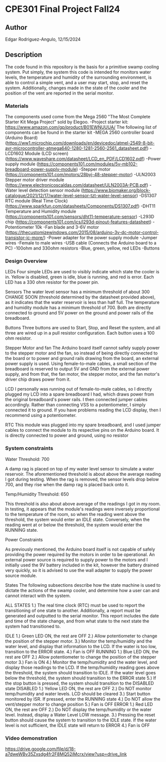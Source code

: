 # CPE301 Final Project Fall24

## Author
Edgar Rodriguez-Angulo, 12/15/2024

## Description
The code found in this repository is the basis for a primitive swamp cooling system. Put simply, the system this code is intended for monitors water levels, the temperature and humidity of the surrounding environment, is able to control a simple vent, and a user may start, stop, and reset the system. Additionally, changes made in the state of the cooler and the position of the vent are reported in the serial monitor.

### Materials
The components used come from the Mega 2560 "The Most Complete Starter Kit Mega Project" sold by Elegoo.
-Project starter kit: https://www.amazon.com/gp/product/B01EWNUUUA/
The following list of components can be found in the starter kit
-MEGA 2560 controller board (Arduino Board) (https://ww1.microchip.com/downloads/en/devicedoc/atmel-2549-8-bit-avr-microcontroller-atmega640-1280-1281-2560-2561_datasheet.pdf)
-LCD1602 Module (LCD screen) (https://www.waveshare.com/datasheet/LCD_en_PDF/LCD1602.pdf)
-Power supply module (https://components101.com/modules/5v-mb102-breadboard-power-supply-module)
-Stepper motor (https://components101.com/motors/28byj-48-stepper-motor)
-ULN2003 Stepper motor driver module (https://www.electronicoscaldas.com/datasheet/ULN2003A-PCB.pdf)
-Water level detection sensor module (https://www.biomaker.org/block-catalogue/2021/12/17/water-level-sensor-tzt-water-level-sensor)
-DS1307 RTC module (Real Time Clock) (https://www.sparkfun.com/datasheets/Components/DS1307.pdf)
-DHT11 Temperature and Humidity module (https://components101.com/sensors/dht11-temperature-sensor)
-L293D chip (https://components101.com/ics/l293d-pinout-features-datasheet)
-Potentiometer 10k
-Fan blade and 3-6V motor (https://thecustomizewindows.com/2015/08/arduino-3v-dc-motor-control-transistor-ic-more/)
-Power adapter for the power supply module
-Jumper wires
-Female to male wires
-USB cable (Connects the Arduino board to a PC)
-100ohm and 330ohm resistors
-Blue, green, yellow, red LEDs
-Buttons

### Design Overview

LEDs
Four simple LEDs are used to visibly indicate which state the cooler is in. Yellow is disabled, green is idle, blue is running, and red is error. Each LED has a 330 ohm resistor for the power pin.

Sensors
The water level sensor has a minimum threshold of about 300 CHANGE SOON (threshold determined by the datasheet provided above), as it indicates that the water reservoir is less than half full. The temperature and humidity module has a minimum threshold of 700. Both are directly connected to ground and 5V power on the ground and power rails of the breadboard.

Buttons
Three buttons are used to Start, Stop, and Reset the system, and all three are wired up in a pull resistor configuration. Each button uses a 100 ohm resistor.

Stepper Motor and fan
The Arduino board itself cannot safely supply power to the stepper motor and the fan, so instead of being directly connected to the board or to power and ground rails drawing from the board, an external power supply is used. Using female-to-male cables, a small section of the breadboard is reserved to output 5V and GND from the external power supply, and from that, the fan motor, the stepper motor, and the fan motor's driver chip draws power from it.

LCD
I personally was running out of female-to-male cables, so I directly plugged my LCD into a spare breadboard I had, which draws power from the original breadboard's power rails. I then connected jumper cables accordingly. Rather than connecting VSS to a potentiometer, I simply connected it to ground. If you have problems reading the LCD display, then I recommend using a potentiometer.

RTC
This module was plugged into my spare breadboard, and I used jumper cables to connect the module to its respective pins on the Arduino board. It is directly connected to power and ground, using no resistor

### System constraints
Water Threshold: 700

A damp rag is placed on top of my water level sensor to simulate a water reservoir. The aforementioned threshold is about above the average reading I got during testing. When the rag is removed, the sensor levels drop below 700, and they rise when the damp rag is placed back onto it.

Temp/Humidity Threshold: 650

This threshold is also about above average of the readings I got in my room. In testing, it appears that the module's readings were inversely proportional to the temperature of the room, so when the reading went above the threshold, the system would enter an IDLE state. Conversely, when the reading went at or below the threshold, the system would enter the RUNNING state.

Power Constraints

As previously mentioned, the Arduino board itself is not capable of safely providing the power required by the motors in order to be operational. An external power source is required to supply power to the motors and I initially used the 9V battery included in the kit, however the battery drained very quickly, so it is advised to use the wall adapter to supply the power source module.

States
The following subsections describe how the state machine is used to dictate the actions of the swamp cooler, and determine how a user can and cannot interact with the system.

ALL STATES
1.) The real time clock (RTC) must be used to report the transitioning of one state to another. Additionally, a report must be generated and outputted to the serial monitor. This report includes the date and time of the state change, and from what state to the next state the system had transitioned to.

IDLE
1.) Green LED ON, the rest are OFF
2.) Allow potentiometer to change the position of the stepper motor.
3.) Monitor the temp/humidity and the water level, and display that information to the LCD. If the water is too low, transition to the ERROR state. 
4.) Fan is OFF
RUNNING
1.) Blue LED ON, the rest are OFF
2.) Allow potentiometer to change the position of the stepper motor
3.) Fan is ON
4.) Monitor the temp/humidity and the water level, and display those readings to the LCD. If the temp/humidity reading goes above the threshold, the system should transition to IDLE. If the water level goes below the threshold, the system should transition to the ERROR state
5.) If the stop button is pressed, the system should transition to the DISABLED state
DISABLED
1.) Yellow LED ON, the rest are OFF
2.) Do NOT monitor temp/humidity and water levels. LCD should be cleared
3.) Start button monitored by ISR. If pressed, enter the RUNNING state
4.) Do NOT allow the vent/stepper motor to change position
5.) Fan is OFF
ERROR
1.) Red LED ON, the rest are OFF
2.) Do NOT display the temp/humidity or the water level. Instead, display a Water Level LOW message.
3.) Pressing the reset button should cause the system to transition to the IDLE state. If the water level is not sufficient, the IDLE state will return to ERROR
4.) Fan is OFF

### Video demonstration
https://drive.google.com/file/d/18-a7dweWBv35Zxsdg4fr2F8MQ52iMcrx/view?usp=drive_link